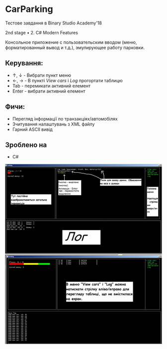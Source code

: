 # CarParking
Тестове завдання в Binary Studio Academy'18

2nd stage • 2. C# Modern Features

Консольное приложение с пользовательским вводом (меню, форматированный вывод и т.д.), эмулирующее работу парковки.

## Керування:
* ↑, ↓ - Вибрати пункт меню
* ←, → - В пункті _View cars_ і _Log_ прогортати таблицю
* Tab - перемикати активний елемент
* Enter - вибрати активний елемент

## Фичи:
 * Перегляд інформації по транзакціях/автомобілях
 * Зчитування налаштувань з XML файлу
 * Гарний ASCII вивід

## Зроблено на
 * C#

![](readme/img1.jpg)
![](readme/img2.jpg)
